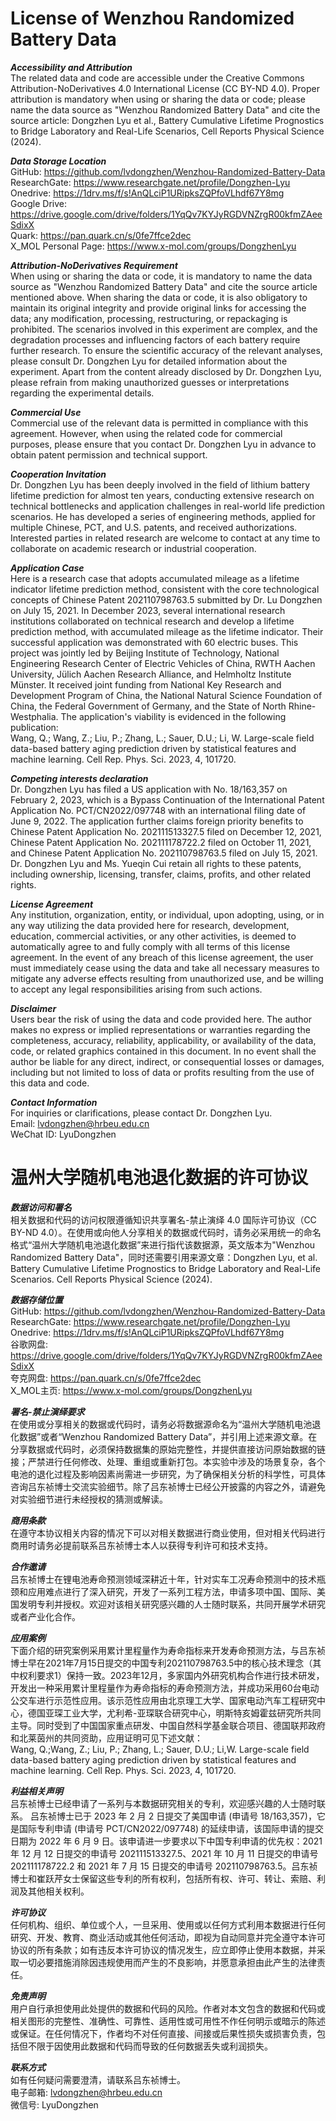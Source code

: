 # License of Wenzhou Randomized Battery Data

***Accessibility and Attribution***  <br>
The related data and code are accessible under the Creative Commons Attribution-NoDerivatives 4.0 International License (CC BY-ND 4.0). Proper attribution is mandatory when using or sharing the data or code; please name the data source as "Wenzhou Randomized Battery Data" and cite the source article: Dongzhen Lyu et al., Battery Cumulative Lifetime Prognostics to Bridge Laboratory and Real-Life Scenarios, Cell Reports Physical Science (2024).

***Data Storage Location***  <br>
GitHub: https://github.com/lvdongzhen/Wenzhou-Randomized-Battery-Data   <br>
ResearchGate: https://www.researchgate.net/profile/Dongzhen-Lyu   <br>
Onedrive: https://1drv.ms/f/s!AnQLciP1URipksZQPfoVLhdf67Y8mg   <br>
Google Drive: https://drive.google.com/drive/folders/1YqQv7KYJyRGDVNZrgR00kfmZAeeSdixX   <br>
Quark: https://pan.quark.cn/s/0fe7ffce2dec   <br>
X_MOL Personal Page: https://www.x-mol.com/groups/DongzhenLyu  <br>

***Attribution-NoDerivatives Requirement***  <br>
When using or sharing the data or code, it is mandatory to name the data source as "Wenzhou Randomized Battery Data" and cite the source article mentioned above. When sharing the data or code, it is also obligatory to maintain its original integrity and provide original links for accessing the data; any modification, processing, restructuring, or repackaging is prohibited. The scenarios involved in this experiment are complex, and the degradation processes and influencing factors of each battery require further research. To ensure the scientific accuracy of the relevant analyses, please consult Dr. Dongzhen Lyu for detailed information about the experiment. Apart from the content already disclosed by Dr. Dongzhen Lyu, please refrain from making unauthorized guesses or interpretations regarding the experimental details. 

***Commercial Use***  <br>
Commercial use of the relevant data is permitted in compliance with this agreement. However, when using the related code for commercial purposes, please ensure that you contact Dr. Dongzhen Lyu in advance to obtain patent permission and technical support.

***Cooperation Invitation***  <br>
Dr. Dongzhen Lyu has been deeply involved in the field of lithium battery lifetime prediction for almost ten years, conducting extensive research on technical bottlenecks and application challenges in real-world life prediction scenarios. He has developed a series of engineering methods, applied for multiple Chinese, PCT, and U.S. patents, and received authorizations. Interested parties in related research are welcome to contact at any time to collaborate on academic research or industrial cooperation. 

***Application Case***  <br>
Here is a research case that adopts accumulated mileage as a lifetime indicator lifetime prediction method, consistent with the core technological concepts of Chinese Patent 202110798763.5 submitted by Dr. Lu Dongzhen on July 15, 2021. In December 2023, several international research institutions collaborated on technical research and develop a lifetime prediction method, with accumulated mileage as the lifetime indicator. Their successful application was demonstrated with 60 electric buses. This project was jointly led by Beijing Institute of Technology, National Engineering Research Center of Electric Vehicles of China, RWTH Aachen University, Jülich Aachen Research Alliance, and Helmholtz Institute Münster. It received joint funding from National Key Research and Development Program of China, the National Natural Science Foundation of China, the Federal Government of Germany, and the State of North Rhine-Westphalia. The application's viability is evidenced in the following publication:  <br>
Wang, Q.; Wang, Z.; Liu, P.; Zhang, L.; Sauer, D.U.; Li, W. Large-scale field data-based battery aging prediction driven by statistical features and machine learning. Cell Rep. Phys. Sci. 2023, 4, 101720.

***Competing interests declaration***  <br>
Dr. Dongzhen Lyu has filed a US application with No. 18/163,357 on February 2, 2023, which is a Bypass Continuation of the International Patent Application No. PCT/CN2022/097748 with an international filing date of June 9, 2022. The application further claims foreign priority benefits to Chinese Patent Application No. 202111513327.5 filed on December 12, 2021, Chinese Patent Application No. 202111178722.2 filed on October 11, 2021, and Chinese Patent Application No. 202110798763.5 filed on July 15, 2021. Dr. Dongzhen Lyu and Ms. Yueqin Cui retain all rights to these patents, including ownership, licensing, transfer, claims, profits, and other related rights. 

***License Agreement***  <br>
Any institution, organization, entity, or individual, upon adopting, using, or in any way utilizing the data provided here for research, development, education, commercial activities, or any other activities, is deemed to automatically agree to and fully comply with all terms of this license agreement. In the event of any breach of this license agreement, the user must immediately cease using the data and take all necessary measures to mitigate any adverse effects resulting from unauthorized use, and be willing to accept any legal responsibilities arising from such actions.

***Disclaimer***  <br>
Users bear the risk of using the data and code provided here. The author makes no express or implied representations or warranties regarding the completeness, accuracy, reliability, applicability, or availability of the data, code, or related graphics contained in this document. In no event shall the author be liable for any direct, indirect, or consequential losses or damages, including but not limited to loss of data or profits resulting from the use of this data and code.

***Contact Information***  <br>
For inquiries or clarifications, please contact Dr. Dongzhen Lyu.  <br>
Email: lvdongzhen@hrbeu.edu.cn   <br>
WeChat ID: LyuDongzhen   <br>

# 温州大学随机电池退化数据的许可协议

***数据访问和署名***  <br>
相关数据和代码的访问权限遵循知识共享署名-禁止演绎 4.0 国际许可协议（CC BY-ND 4.0）。在使用或向他人分享相关的数据或代码时，请务必采用统一的命名格式“温州大学随机电池退化数据”来进行指代该数据源，英文版本为"Wenzhou Randomized Battery Data"，同时还需要引用来源文章：Dongzhen Lyu, et al. Battery Cumulative Lifetime Prognostics to Bridge Laboratory and Real-Life Scenarios. Cell Reports Physical Science (2024).

***数据存储位置***  <br>
GitHub: https://github.com/lvdongzhen/Wenzhou-Randomized-Battery-Data   <br>
ResearchGate: https://www.researchgate.net/profile/Dongzhen-Lyu   <br>
Onedrive: https://1drv.ms/f/s!AnQLciP1URipksZQPfoVLhdf67Y8mg   <br>
谷歌网盘: https://drive.google.com/drive/folders/1YqQv7KYJyRGDVNZrgR00kfmZAeeSdixX   <br>
夸克网盘: https://pan.quark.cn/s/0fe7ffce2dec   <br>
X_MOL主页: https://www.x-mol.com/groups/DongzhenLyu   <br>

***署名-禁止演绎要求***  <br>
在使用或分享相关的数据或代码时，请务必将数据源命名为“温州大学随机电池退化数据”或者“Wenzhou Randomized Battery Data”，并引用上述来源文章。在分享数据或代码时，必须保持数据集的原始完整性，并提供直接访问原始数据的链接；严禁进行任何修改、处理、重组或重新打包。本实验中涉及的场景复杂，各个电池的退化过程及影响因素尚需进一步研究，为了确保相关分析的科学性，可具体咨询吕东祯博士交流实验细节。除了吕东祯博士已经公开披露的内容之外，请避免对实验细节进行未经授权的猜测或解读。

***商用条款***  <br>
在遵守本协议相关内容的情况下可以对相关数据进行商业使用，但对相关代码进行商用时请务必提前联系吕东祯博士本人以获得专利许可和技术支持。

***合作邀请***  <br>
吕东祯博士在锂电池寿命预测领域深耕近十年，针对实车工况寿命预测中的技术瓶颈和应用难点进行了深入研究，开发了一系列工程方法，申请多项中国、国际、美国发明专利并授权。欢迎对该相关研究感兴趣的人士随时联系，共同开展学术研究或者产业化合作。

***应用案例***  <br>
下面介绍的研究案例采用累计里程量作为寿命指标来开发寿命预测方法，与吕东祯博士早在2021年7月15日提交的中国专利202110798763.5中的核心技术理念（其中权利要求1）保持一致。2023年12月，多家国内外研究机构合作进行技术研发，开发出一种采用累计里程量作为寿命指标的寿命预测方法，并成功采用60台电动公交车进行示范性应用。该示范性应用由北京理工大学、国家电动汽车工程研究中心，德国亚琛工业大学，尤利希-亚琛联合研究中心，明斯特亥姆霍兹研究所共同主导。同时受到了中国国家重点研发、中国自然科学基金联合项目、德国联邦政府和北莱茵州的共同资助，应用证明可见下述文献：  <br>
Wang, Q.;Wang, Z.; Liu, P.; Zhang, L.; Sauer, D.U.; Li,W. Large-scale field data-based battery aging prediction driven by statistical features and machine learning. Cell Rep. Phys. Sci. 2023, 4, 101720. 

***利益相关声明***  <br>
吕东祯博士已经申请了一系列与本数据研究相关的专利，欢迎感兴趣的人士随时联系。
吕东祯博士已于 2023 年 2 月 2 日提交了美国申请 (申请号 18/163,357)，它是国际专利申请 (申请号 PCT/CN2022/097748) 的延续申请，该国际申请的提交日期为 2022 年 6 月 9 日。该申请进一步要求以下中国专利申请的优先权：2021 年 12 月 12 日提交的申请号 202111513327.5、2021 年 10 月 11 日提交的申请号 202111178722.2 和 2021 年 7 月 15 日提交的申请号 202110798763.5。吕东祯博士和崔跃芹女士保留这些专利的所有权利，包括所有权、许可、转让、索赔、利润及其他相关权利。

***许可协议***  <br>
任何机构、组织、单位或个人，一旦采用、使用或以任何方式利用本数据进行任何研究、开发、教育、商业活动或其他任何活动，即视为自动同意并完全遵守本许可协议的所有条款；如有违反本许可协议的情况发生，应立即停止使用本数据，并采取一切必要措施消除因违规使用而产生的不良影响，并愿意承担由此产生的法律责任。

***免责声明***  <br>
用户自行承担使用此处提供的数据和代码的风险。作者对本文包含的数据和代码或相关图形的完整性、准确性、可靠性、适用性或可用性不作任何明示或暗示的陈述或保证。在任何情况下，作者均不对任何直接、间接或后果性损失或损害负责，包括但不限于因使用此数据和代码而导致的任何数据丢失或利润损失。

***联系方式***  <br>
如有任何疑问需要澄清，请联系吕东祯博士。  <br>
电子邮箱: lvdongzhen@hrbeu.edu.cn  <br>
微信号: LyuDongzhen  <br>
